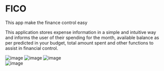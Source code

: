 # FICO
This app make the finance control easy

This application stores expense information in a simple and
intuitive way and informs the user of their spending for the month, available balance as per
predicted in your budget, total amount spent and other functions to assist in
financial control.

![image](https://github.com/vinirecoaro/FICO/assets/123481891/80c58492-78c5-42cb-aded-8726498cf4af)  ![image](https://github.com/vinirecoaro/FICO/assets/123481891/486b581e-0b6f-458b-8bd5-d9a0c4c8f0cd)  ![image](https://github.com/vinirecoaro/FICO/assets/123481891/e679852d-828a-4a32-8461-3fe0905e6c1c)  
![image](https://github.com/vinirecoaro/FICO/assets/123481891/efbb5927-404e-47f4-bac4-f0370587d012)





